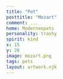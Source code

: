 ```yaml
---
title: "Pet"
posttitle: "Mozart"
comment: ...
home: Moderneopets
personality: trashy
spirit: kind
x: 15
y: 28
image: mozart.png
tags: pets
layout: artwork.njk
---
```


